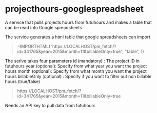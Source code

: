 # projecthours-googlespreadsheet
A service that pulls projects hours from futuhours and makes a table that can be read into Google spreadsheets

The service generates a html table that google spreadsheets can import
> =IMPORTHTML("https://LOCALHOST/pm_fetch/?id=341765&year=2015&month=11&billableOnly=true", "table", 1)

The serive takes four parameters
id (mandatory) : The project ID in futuhours
year (optional): Specify from what year you want the project hours 
month (optional): Specify from what month you want the project hours 
billableOnly (optional) : Specify if you want to filter out non billable hours (true/false)

> https://LOCALHOST/pm_fetch/?id=341765&year=2015&month=11&billableOnly=true

Needs an API key to pull data from futuhours


